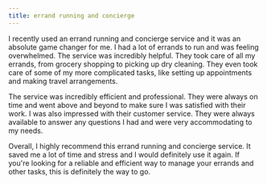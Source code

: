 ```yaml
---
title: errand running and concierge
---
```


I recently used an errand running and concierge service and it was an absolute game changer for me. I had a lot of errands to run and was feeling overwhelmed. The service was incredibly helpful. They took care of all my errands, from grocery shopping to picking up dry cleaning. They even took care of some of my more complicated tasks, like setting up appointments and making travel arrangements.

The service was incredibly efficient and professional. They were always on time and went above and beyond to make sure I was satisfied with their work. I was also impressed with their customer service. They were always available to answer any questions I had and were very accommodating to my needs.

Overall, I highly recommend this errand running and concierge service. It saved me a lot of time and stress and I would definitely use it again. If you're looking for a reliable and efficient way to manage your errands and other tasks, this is definitely the way to go.